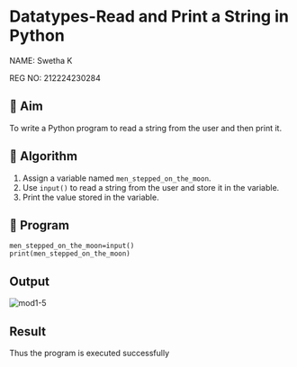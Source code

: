 # Datatypes-Read and Print a String in Python

NAME: Swetha K

REG NO: 212224230284


## 🎯 Aim
To write a Python program to read a string from the user and then print it.

## 🧠 Algorithm
1. Assign a variable named `men_stepped_on_the_moon`.
2. Use `input()` to read a string from the user and store it in the variable.
3. Print the value stored in the variable.

## 🧾 Program
```
men_stepped_on_the_moon=input()
print(men_stepped_on_the_moon)
```

## Output

![mod1-5](https://github.com/user-attachments/assets/5179df33-7877-4287-8f0a-f4238a8d7748)

## Result

Thus the program is executed successfully
